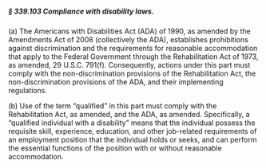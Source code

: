 ##### § 339.103 Compliance with disability laws. #####

(a) The Americans with Disabilities Act (ADA) of 1990, as amended by the Amendments Act of 2008 (collectively the ADA), establishes prohibitions against discrimination and the requirements for reasonable accommodation that apply to the Federal Government through the Rehabilitation Act of 1973, as amended, 29 U.S.C. 791(f). Consequently, actions under this part must comply with the non-discrimination provisions of the Rehabilitation Act, the non-discrimination provisions of the ADA, and their implementing regulations.

(b) Use of the term “qualified” in this part must comply with the Rehabilitation Act, as amended, and the ADA, as amended. Specifically, a “qualified individual with a disability” means that the individual possess the requisite skill, experience, education, and other job-related requirements of an employment position that the individual holds or seeks, and can perform the essential functions of the position with or without reasonable accommodation.